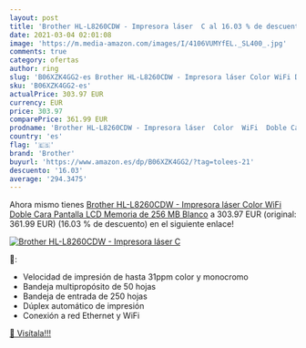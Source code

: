 ```yaml
---
layout: post
title: 'Brother HL-L8260CDW - Impresora láser  C al 16.03 % de descuento'
date: 2021-03-04 02:01:08
image: 'https://m.media-amazon.com/images/I/4106VUMYfEL._SL400_.jpg'
comments: true
category: ofertas
author: ring
slug: 'B06XZK4GG2-es Brother HL-L8260CDW - Impresora láser Color WiFi Doble...'
sku: 'B06XZK4GG2-es'
actualPrice: 303.97 EUR
currency: EUR
price: 303.97
comparePrice: 361.99 EUR
prodname: 'Brother HL-L8260CDW - Impresora láser  Color  WiFi  Doble Cara  Pantalla LCD  Memoria de 256 MB   Blanco'
country: 'es'
flag: '🇪🇸'
brand: 'Brother'
buyurl: 'https://www.amazon.es/dp/B06XZK4GG2/?tag=tolees-21'
descuento: '16.03'
average: '294.3475'
---
```


Ahora mismo tienes [Brother HL-L8260CDW - Impresora láser  Color  WiFi  Doble Cara  Pantalla LCD  Memoria de 256 MB   Blanco](https://www.amazon.es/dp/B06XZK4GG2/?tag=tolees-21) a 303.97 EUR (original: 361.99 EUR) (16.03 %  de descuento) en el siguiente enlace!

[![Brother HL-L8260CDW - Impresora láser  C](https://m.media-amazon.com/images/I/4106VUMYfEL._SL400_.jpg)](https://www.amazon.es/dp/B06XZK4GG2/?tag=tolees-21)

🔎:

- Velocidad de impresión de hasta 31ppm color y monocromo
- Bandeja multipropósito de 50 hojas
- Bandeja de entrada de 250 hojas
- Dúplex automático de impresión
- Conexión a red Ethernet y WiFi

[🛒 Visítala!!!](https://www.amazon.es/dp/B06XZK4GG2/?tag=tolees-21)
